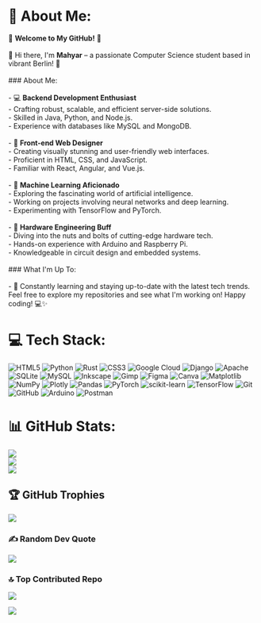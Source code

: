 # 💫 About Me:
🚀 **Welcome to My GitHub!** 🚀<br><br>👋 Hi there, I'm **Mahyar** – a passionate Computer Science student based in vibrant Berlin! 🌟<br><br>### About Me:<br><br>- 💻 **Backend Development Enthusiast**<br>  - Crafting robust, scalable, and efficient server-side solutions.<br>  - Skilled in Java, Python, and Node.js.<br>  - Experience with databases like MySQL and MongoDB.<br><br>- 🎨 **Front-end Web Designer**<br>  - Creating visually stunning and user-friendly web interfaces.<br>  - Proficient in HTML, CSS, and JavaScript.<br>  - Familiar with React, Angular, and Vue.js.<br><br>- 🤖 **Machine Learning Aficionado**<br>  - Exploring the fascinating world of artificial intelligence.<br>  - Working on projects involving neural networks and deep learning.<br>  - Experimenting with TensorFlow and PyTorch.<br><br>- 🔧 **Hardware Engineering Buff**<br>  - Diving into the nuts and bolts of cutting-edge hardware tech.<br>  - Hands-on experience with Arduino and Raspberry Pi.<br>  - Knowledgeable in circuit design and embedded systems.<br><br>### What I'm Up To:<br><br>- 🌱 Constantly learning and staying up-to-date with the latest tech trends.<br>Feel free to explore my repositories and see what I'm working on! Happy coding! 💻✨


# 💻 Tech Stack:
![HTML5](https://img.shields.io/badge/html5-%23E34F26.svg?style=for-the-badge&logo=html5&logoColor=white) ![Python](https://img.shields.io/badge/python-3670A0?style=for-the-badge&logo=python&logoColor=ffdd54) ![Rust](https://img.shields.io/badge/rust-%23000000.svg?style=for-the-badge&logo=rust&logoColor=white) ![CSS3](https://img.shields.io/badge/css3-%231572B6.svg?style=for-the-badge&logo=css3&logoColor=white) ![Google Cloud](https://img.shields.io/badge/GoogleCloud-%234285F4.svg?style=for-the-badge&logo=google-cloud&logoColor=white) ![Django](https://img.shields.io/badge/django-%23092E20.svg?style=for-the-badge&logo=django&logoColor=white) ![Apache](https://img.shields.io/badge/apache-%23D42029.svg?style=for-the-badge&logo=apache&logoColor=white) ![SQLite](https://img.shields.io/badge/sqlite-%2307405e.svg?style=for-the-badge&logo=sqlite&logoColor=white) ![MySQL](https://img.shields.io/badge/mysql-4479A1.svg?style=for-the-badge&logo=mysql&logoColor=white) ![Inkscape](https://img.shields.io/badge/Inkscape-e0e0e0?style=for-the-badge&logo=inkscape&logoColor=080A13) ![Gimp](https://img.shields.io/badge/Gimp-657D8B?style=for-the-badge&logo=gimp&logoColor=FFFFFF) ![Figma](https://img.shields.io/badge/figma-%23F24E1E.svg?style=for-the-badge&logo=figma&logoColor=white) ![Canva](https://img.shields.io/badge/Canva-%2300C4CC.svg?style=for-the-badge&logo=Canva&logoColor=white) ![Matplotlib](https://img.shields.io/badge/Matplotlib-%23ffffff.svg?style=for-the-badge&logo=Matplotlib&logoColor=black) ![NumPy](https://img.shields.io/badge/numpy-%23013243.svg?style=for-the-badge&logo=numpy&logoColor=white) ![Plotly](https://img.shields.io/badge/Plotly-%233F4F75.svg?style=for-the-badge&logo=plotly&logoColor=white) ![Pandas](https://img.shields.io/badge/pandas-%23150458.svg?style=for-the-badge&logo=pandas&logoColor=white) ![PyTorch](https://img.shields.io/badge/PyTorch-%23EE4C2C.svg?style=for-the-badge&logo=PyTorch&logoColor=white) ![scikit-learn](https://img.shields.io/badge/scikit--learn-%23F7931E.svg?style=for-the-badge&logo=scikit-learn&logoColor=white) ![TensorFlow](https://img.shields.io/badge/TensorFlow-%23FF6F00.svg?style=for-the-badge&logo=TensorFlow&logoColor=white) ![Git](https://img.shields.io/badge/git-%23F05033.svg?style=for-the-badge&logo=git&logoColor=white) ![GitHub](https://img.shields.io/badge/github-%23121011.svg?style=for-the-badge&logo=github&logoColor=white) ![Arduino](https://img.shields.io/badge/-Arduino-00979D?style=for-the-badge&logo=Arduino&logoColor=white) ![Postman](https://img.shields.io/badge/Postman-FF6C37?style=for-the-badge&logo=postman&logoColor=white)
# 📊 GitHub Stats:
![](https://github-readme-stats.vercel.app/api?username=m-r21&theme=cobalt&hide_border=false&include_all_commits=false&count_private=false)<br/>
![](https://github-readme-streak-stats.herokuapp.com/?user=m-r21&theme=cobalt&hide_border=false)<br/>
![](https://github-readme-stats.vercel.app/api/top-langs/?username=m-r21&theme=cobalt&hide_border=false&include_all_commits=false&count_private=false&layout=compact)

## 🏆 GitHub Trophies
![](https://github-profile-trophy.vercel.app/?username=m-r21&theme=algolia&no-frame=false&no-bg=false&margin-w=4)

### ✍️ Random Dev Quote
![](https://quotes-github-readme.vercel.app/api?type=horizontal&theme=tokyonight)

### 🔝 Top Contributed Repo
![](https://github-contributor-stats.vercel.app/api?username=m-r21&limit=5&theme=tokyonight&combine_all_yearly_contributions=true)

[![](https://visitcount.itsvg.in/api?id=m-r21&icon=0&color=1)](https://visitcount.itsvg.in)

<!-- Proudly created with GPRM ( https://gprm.itsvg.in ) -->
